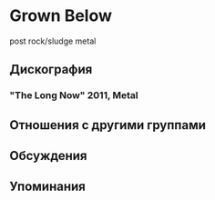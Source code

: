 # Grown Below

post rock/sludge metal

## Дискография

### "The Long Now" 2011, Metal




## Отношения с другими группами


## Обсуждения


## Упоминания

